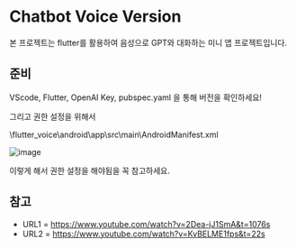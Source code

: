 # Chatbot Voice Version 

본 프로젝트는 flutter를 활용하여 음성으로 GPT와 대화하는 미니 앱 프로젝트입니다.

## 준비

VScode, Flutter, OpenAI Key, pubspec.yaml 을 통해 버전을 확인하세요! <br/>

그리고 권한 설정을 위해서 <br/>

\flutter_voice\android\app\src\main\AndroidManifest.xml <br/>


![image](https://github.com/Muns91/Voice_Chatbot_SKT_FLY_AI/assets/150130876/4aa6f42a-a6ce-424c-bc8d-5e03acfbd52e)



이렇게 해서 권한 설정을 해야됨을 꼭 참고하세요.

## 참고

- URL1 = https://www.youtube.com/watch?v=2Dea-jJ1SmA&t=1076s  <br/>
- URL2 = https://www.youtube.com/watch?v=KvBELME1fps&t=22s <br/>
